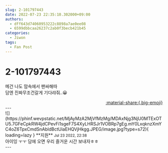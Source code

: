 ```yaml
---
slug: 2-101797443
date: 2022-07-23 22:35:10.302000+09:00
authors:
  - dff643d74060953222c8898a7ae0ee08
  - 6599dbbcaa26237c2ab0f3becb421b45
categories:
  - Jiwon
tags:
  - Fan Post
---
```


# 2-101797443

<div class="post-container" markdown="1">
<div class="content-container md-sidebar__scrollwrap" markdown="1">

메건 나도 맘속에서 팬싸해따 <br>담엔 진짜무조건갈게 기다랴줘..😀

</div>
</div>

<div style="text-align: right;" markdown="1">
<a href="https://weverse.io/fromis9/fanpost/2-101797443" style="text-align: right;">:material-share:{.big-emoji}</a>
</div>
---

<div class="comments-container md-sidebar__scrollwrap" markdown="1">
<div class="comment" markdown="1">
<div class='id-container' markdown="1">
![](https://phinf.wevpstatic.net/MjAyMzA2MjVfMzMg/MDAxNjg3NjU0MTExOTU5.7GFeCpkRW4jdCPevFi1sgeF7S4XyLHRSJr1VOBRp7gEg.mY0LxqknzXmYC4oZ6TpxCmdSnAbldBctUiaEHQVjHkgg.JPEG/image.jpg?type=s72){ loading=lazy }
**<span class="artist">지원</span>** <small>Jul 23 2022, 22:38</small><br>
</div>
<div class='comment-body' markdown="1">
아이잉 ㅜㅜ 담에 오면 우리 즐거운 시간 보내자ㅎㅎ
</div>
</div>
</div>
---
